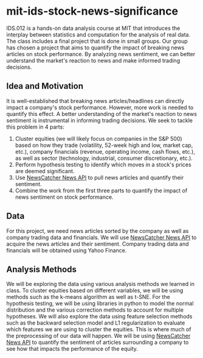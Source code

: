 # mit-ids-stock-news-significance
IDS.012 is a hands-on data analysis course at MIT that introduces the interplay
between statistics and computation for the analysis of real data. The class includes a final project that is done in small groups. Our group has chosen a project that aims to quantify the impact of breaking news articles on stock performance. By analyzing news sentiment, we can better understand the market's reaction to news and make informed trading decisions.

## Idea and Motivation
It is well-established that breaking news articles/headlines can directly impact a company's stock performance. However, more work is needed to quantify this effect. A better understanding of the market's reaction to news sentiment is instrumental in informing trading decisions. We seek to tackle this problem in 4 parts:

1. Cluster equities (we will likely focus on companies in the S&P 500) based on how they trade (volatility, 52-week high and low, market cap, etc.), company financials (revenue, operating income, cash flows, etc.), as well as sector (technology, industrial, consumer discretionary, etc.).
2. Perform hypothesis testing to identify which moves in a stock's prices are deemed significant.
3. Use [NewsCatcher News API](https://newscatcherapi.com/) to pull news articles and quantify their sentiment.
4. Combine the work from the first three parts to quantify the impact of news sentiment on stock performance.

## Data
For this project, we need news articles sorted by the company as well as company trading data and financials. We will use [NewsCatcher News API](https://newscatcherapi.com/) to acquire the news articles and their sentiment. Company trading data and financials will be obtained using Yahoo Finance.

## Analysis Methods
We will be exploring the data using various analysis methods we learned in class. To cluster equities based on different variables, we will be using methods such as the k-means algorithm as well as t-SNE. For the hypothesis testing, we will be using libraries in python to model the normal distribution and the various correction methods to account for multiple hypotheses. We will also explore the data using feature selection methods such as the backward selection model and L1 regularization to evaluate which features we are using to cluster the equities. This is where much of the preprocessing of our data will happen. 
We will be using  [NewsCatcher News API](https://newscatcherapi.com/) to quantify the sentiment of articles surrounding a company to see how that impacts the performance of the equity. 
